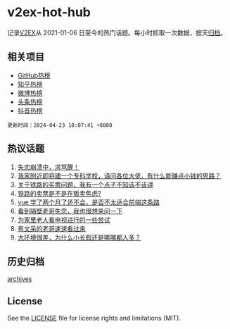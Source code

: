 # v2ex-hot-hub

 记录[V2EX](https://www.v2ex.com/)从 2021-01-06 日至今的热门话题。每小时抓取一次数据，按天[归档](archives)。
 
 ## 相关项目

- [GitHub热榜](https://github.com/lonnyzhang423/github-hot-hub)
- [知乎热榜](https://github.com/lonnyzhang423/zhihu-hot-hub)
- [微博热榜](https://github.com/lonnyzhang423/weibo-hot-hub)
- [头条热榜](https://github.com/lonnyzhang423/toutiao-hot-hub)
- [抖音热榜](https://github.com/lonnyzhang423/douyin-hot-hub)


 `更新时间：2024-04-23 18:07:41 +0800`

## 热议话题

1. [失恋崩溃中，求骂醒！](https://www.v2ex.com/t/1034891)
1. [我家附近即将建一个专科学校，请问各位大佬，有什么能赚点小钱的思路？](https://www.v2ex.com/t/1034899)
1. [关于铁路的买票问题，我有一个点子不知该不该讲](https://www.v2ex.com/t/1034821)
1. [铁路的卖票是不是在贩卖焦虑?](https://www.v2ex.com/t/1034733)
1. [vue 学了两个月了还不会，是否不太适合前端这条路](https://www.v2ex.com/t/1034933)
1. [看到隔壁老哥失恋，我也很想来问一下](https://www.v2ex.com/t/1034985)
1. [为家里老人看电视进行的一些尝试](https://www.v2ex.com/t/1034726)
1. [有文采的老哥速速看过来](https://www.v2ex.com/t/1034954)
1. [大环境很差，为什么小长假还是哪哪都人多？](https://www.v2ex.com/t/1034904)

## 历史归档

[archives](archives)

## License

See the [LICENSE](LICENSE) file for license rights and limitations (MIT).
